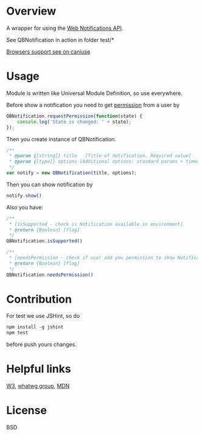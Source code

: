 # Overview

A wrapper for using the [Web Notifications API](https://www.w3.org/TR/notifications/).

See QBNotification in action in folder test/*

[Browsers support see on caniuse](http://caniuse.com/#feat=notifications)

# Usage
Module is written like Universal Module Definition, so use everywhere.

Before show a notification you need to get [permission](https://developer.mozilla.org/en-US/docs/Web/API/Notification/permission) from a user by
```javascript
QBNotification.requestPermission(function(state) {
    console.log('State is changed: ' + state);
});
```
Then you create instance of QBNotification.
```javascript
/**
 * @param {[string]} title   [Title of notification. Required value]
 * @param {[type]} options [Additional options: standard params + timeout]
 */
var notify = new QBNotification(title, options);
```
Then you can show notification by
```javascript
notify.show()
```
Also you have:
```javascript
/**
 * [isSupported - check is Notification available in environment]
 * @return {Boolean} [flag]
 */
QBNotification.isSupported()
```

```javascript
/**
 * [needsPermission - check if user add you permission to show Notification]
 * @return {Boolean} [flag]
 */
QBNotification.needsPermission()
```

# Contribution
For test we use JSHint, so do
```javascript
npm install -g jshint
npm test
```
before push yours changes.

# Helpful links
[W3](https://www.w3.org/TR/notifications/),
[whatwg group](https://notifications.spec.whatwg.org/),
[MDN](https://developer.mozilla.org/en/docs/Web/API/notification)

# License 
BSD 
